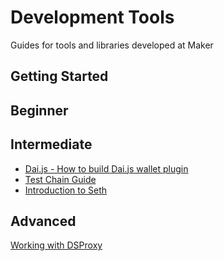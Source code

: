 # Development Tools

Guides for tools and libraries developed at Maker

## Getting Started

## Beginner

## Intermediate

- [Dai.js - How to build Dai.js wallet plugin](./Dai.js/How-to-build-dai-js-wallet-plugin.md)
- [Test Chain Guide](/devtools/test-chain-guide/test-chain-guide.md)
- [Introduction to Seth](/devtools/seth/seth-guide-01/seth-guide-01.md)

## Advanced

[Working with DSProxy](/devtools/working-with-dsproxy/working-with-dsproxy.md)
